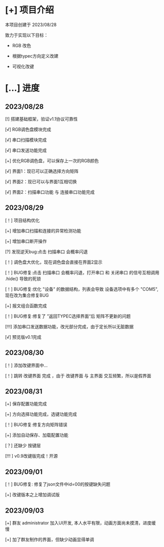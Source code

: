 # [+] 项目介绍
本项目创建于 2023/08/28

致力于实现以下目标：

- RGB 改色

- 根据typec方向定义改建

- 可视化改键

# [...] 进度
## 2023/08/28
[!] 搭建基础框架，验证v1.1协议可靠性

[√] RGB调色盘模块完成

[√] 串口扫描模块完成

[√] 串口发送功能完成

[+] 优化RGB调色盘，可以保存上一次的RGB颜色

[√] 界面1：现已可以正确选择方向矩阵

[√] 界面2：现已可以与界面1互相切换

[√] 界面2：扫描串口功能 与 连接串口功能完成

## 2023/08/29
[！] 项目结构优化

[+] 增加串口扫描和连接的异常检测功能

[+] 增加串口断开操作

[?] 发现逆天bug:点击 扫描串口 会概率闪退

[！] 调色盘大优化，现在调色盘会直接在界面2显示

[！] BUG修复:点击 扫描串口 会概率闪退，打开串口 和 关闭串口 的信号互相调用 .hide() 导致的死锁

[！] BUG修复:优化 "设备" 的数据结构，列表会导致 设备选项中有多个 "COM5",现在改为集合修复BUG

[+] 报文组合函数完成

[！] BUG修复:修复了 ”返回TYPEC选择界面“后 矩阵不更新的问题 

[!!!] 添加串口发送数据功能，改光部分完成，由于定长所以无脏数据

[√] 预览版v0.1完成

## 2023/08/30
[！] 添加改键界面中...

[！] 跳转 改键界面 完成 ，由于 改键界面 与 主界面 交互频繁，所以是假界面

## 2023/08/31
[+] 保存配置功能完成

[+] 方向选择功能完成，选键功能完成

[！] BUG修复:修复方向矩阵错误

[+] 添加自动保存、加载配置功能

[？] 还缺少 按键层 

[!!! ] v0.9改键版完成！开源

## 2023/09/01
[！] BUG修复: 修复了json文件中id=00的按键缺失问题

[+] 改键版本之上增加调试版

## 2023/09/03
[+] 群友 administrator 加入UI开发, 本人水平有限，动画方面尚未摸清，进度缓慢

[+] 加了群友制作的界面，但缺少动画显得单调
